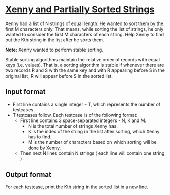 # [Xenny and Partially Sorted Strings][link]

Xenny had a list of N strings of equal length. He wanted to sort them by the first M characters only. That means, while sorting the list of strings, he only wanted to consider the first M characters of each string.
Help Xenny to find out the Kth string in the list after he sorts them.

**Note:** Xenny wanted to perform stable sorting.

Stable sorting algorithms maintain the relative order of records with equal keys (i.e. values). That is, a sorting algorithm is stable if whenever there are two records R and S with the same key and with R appearing before S in the original list, R will appear before S in the sorted list.

## Input format

- First line contains a single integer - T, which represents the number of testcases.
- T testcases follow. Each testcase is of the following format:
  - First line contains 3 space-separated integers - N, K and M.
    - N is the total number of strings Xenny has.
    - K is the index of the string in the list after sorting, which Xenny has to find.
    - M is the number of characters based on which sorting will be done by Xenny.
  - Then next N lines contain N strings ( each line will contain one string ) .

## Output format

For each testcase, print the Kth string in the sorted list in a new line.

[link]: https://www.hackerearth.com/practice/algorithms/string-algorithm/basics-of-string-manipulation/practice-problems/algorithm/xenny-and-partially-sorted-strings-7/
